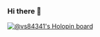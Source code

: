 ### Hi there 👋

<!--
**vs84341/vs84341** is a ✨ _special_ ✨ repository because its `README.md` (this file) appears on your GitHub profile.

Here are some ideas to get you started:

- 🔭 I’m currently working as Automation Engineer
- 🌱 I’m currently learning Devops..
- 👯 I’m looking to collaborate on ...
- 🤔 I’m looking for help with ...
- 💬 Ask me about ...
- 📫 How to reach me: ...
- 😄 Pronouns: ...
- ⚡ Fun fact: ...
-->
[![@vs84341's Holopin board](https://holopin.io/api/user/board?user=vs84341)](https://holopin.io/@vs84341)
